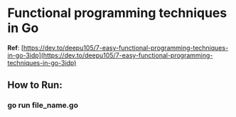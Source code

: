 # Functional programming techniques in Go
**Ref**: [https://dev.to/deepu105/7-easy-functional-programming-techniques-in-go-3idp](https://dev.to/deepu105/7-easy-functional-programming-techniques-in-go-3idp)

## How to Run:
### go run file_name.go
